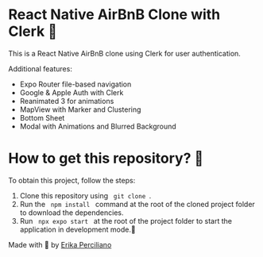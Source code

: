 # React Native AirBnB Clone with Clerk 📱
This is a React Native AirBnB clone using Clerk for user authentication.

Additional features:

- Expo Router file-based navigation
- Google & Apple Auth with Clerk
- Reanimated 3 for animations
- MapView with Marker and Clustering
- Bottom Sheet
- Modal with Animations and Blurred Background

# How to get this repository? 🤔
To obtain this project, follow the steps:
1. Clone this repository using <code> git clone </code>.
2. Run the <code> npm install </code> command at the root of the cloned project folder to download the dependencies.
3. Run <code> npx expo start </code> at the root of the project folder to start the application in development mode.🚀

   
Made with 💜 by [Erika Perciliano](https://github.com/erikaperciliano)
<br />
